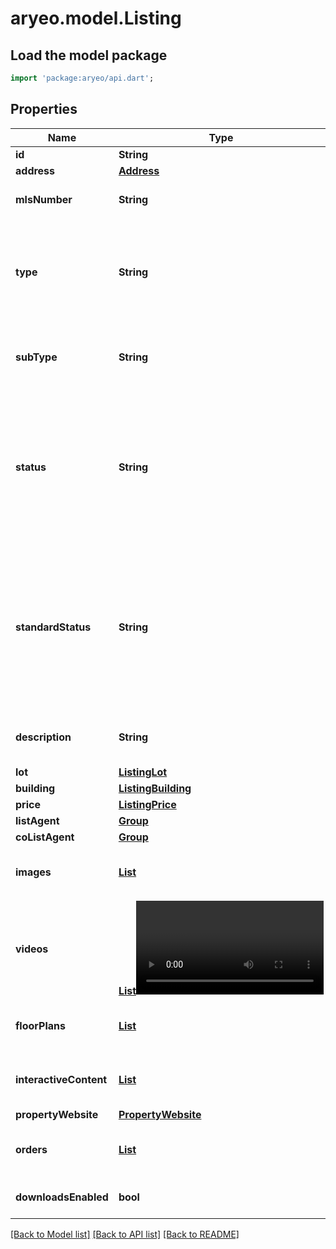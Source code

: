 # aryeo.model.Listing

## Load the model package
```dart
import 'package:aryeo/api.dart';
```

## Properties
Name | Type | Description | Notes
------------ | ------------- | ------------- | -------------
**id** | **String** | ID of the listing. | 
**address** | [**Address**](Address.md) |  | 
**mlsNumber** | **String** | The identifier for a listing on its local MLS.  | [optional] 
**type** | **String** | General type of the listing, primarily categorizing its use case. Examples include residential and commercial.  | [optional] 
**subType** | **String** | Further specifies the listing type. Examples include family residence and condominium. | [optional] 
**status** | **String** | Local, regional, or otherwise custom status for the listing used by the parties involved in the listing transaction. While variable, these statuses are typically mapped to the listing's standard status. | [optional] 
**standardStatus** | **String** | The status of the listing as it reflects the state of the contract between the listing agent and seller or an agreement with a buyer, including Active, Active Under Contract, Canceled, Closed, Expired, Pending, and Withdrawn. | [optional] 
**description** | **String** | Description of the selling points of the building and/or land for sale.  | [optional] 
**lot** | [**ListingLot**](ListingLot.md) |  | [optional] 
**building** | [**ListingBuilding**](ListingBuilding.md) |  | [optional] 
**price** | [**ListingPrice**](ListingPrice.md) |  | [optional] 
**listAgent** | [**Group**](Group.md) |  | [optional] 
**coListAgent** | [**Group**](Group.md) |  | [optional] 
**images** | [**List<Image>**](Image.md) | images | [optional] [default to const []]
**videos** | [**List<Video>**](Video.md) | videos | [optional] [default to const []]
**floorPlans** | [**List<FloorPlan>**](FloorPlan.md) | floor_plans | [optional] [default to const []]
**interactiveContent** | [**List<InteractiveContent>**](InteractiveContent.md) | interactive_content | [optional] [default to const []]
**propertyWebsite** | [**PropertyWebsite**](PropertyWebsite.md) |  | [optional] 
**orders** | [**List<Order>**](Order.md) | orders | [optional] [default to const []]
**downloadsEnabled** | **bool** | Are downloads enabled for this listing? | 

[[Back to Model list]](../README.md#documentation-for-models) [[Back to API list]](../README.md#documentation-for-api-endpoints) [[Back to README]](../README.md)


